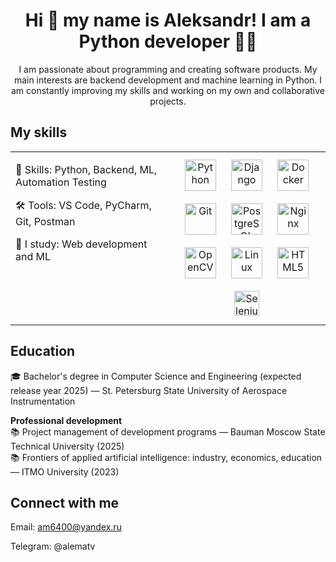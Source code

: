 # <div align="center">Hi 👋 my name is Aleksandr! I am a Python developer 👨‍💻</div>  
  
<ins><div align="center">I am passionate about programming and creating software products. My main interests are backend development and machine learning in Python. I am constantly improving my skills and working on my own and collaborative projects.</div></ins>

## My skills
<table><tr><td valign="top" width="50%">

💪 Skills: Python, Backend, ML, Automation Testing
  
🛠 Tools: VS Code, PyCharm, Git, Postman

📖 I study: Web development and ML

</td><td valign="top" width="50%">

<div align="center">  
<a href="https://www.python.org/" target="_blank"><img style="margin: 10px" src="https://profilinator.rishav.dev/skills-assets/python-original.svg" alt="Python" height="50" /></a>  
<a href="https://www.djangoproject.com/" target="_blank"><img style="margin: 10px" src="https://profilinator.rishav.dev/skills-assets/django-original.svg" alt="Django" height="50" /></a>  
<a href="https://www.docker.com/" target="_blank"><img style="margin: 10px" src="https://profilinator.rishav.dev/skills-assets/docker-original-wordmark.svg" alt="Docker" height="50" /></a>  
<a href="https://github.com/" target="_blank"><img style="margin: 10px" src="https://profilinator.rishav.dev/skills-assets/git-scm-icon.svg" alt="Git" height="50" /></a>  
<a href="https://www.postgresql.org/" target="_blank"><img style="margin: 10px" src="https://profilinator.rishav.dev/skills-assets/postgresql-original-wordmark.svg" alt="PostgreSQL" height="50" /></a>  
<a href="https://www.nginx.com/" target="_blank"><img style="margin: 10px" src="https://profilinator.rishav.dev/skills-assets/nginx-original.svg" alt="Nginx" height="50" /></a>  
<a href="https://opencv.org/" target="_blank"><img style="margin: 10px" src="https://profilinator.rishav.dev/skills-assets/opencv-icon.svg" alt="OpenCV" height="50" /></a>  
<a href="https://www.linux.org/" target="_blank"><img style="margin: 10px" src="https://profilinator.rishav.dev/skills-assets/linux-original.svg" alt="Linux" height="50" /></a>  
<a href="https://en.wikipedia.org/wiki/HTML5" target="_blank"><img style="margin: 10px" src="https://profilinator.rishav.dev/skills-assets/html5-original-wordmark.svg" alt="HTML5" height="50" /></a>
<a href="https://www.selenium.dev/" target="_blank">
  <img style="margin: 10px" src="https://upload.wikimedia.org/wikipedia/commons/d/d5/Selenium_Logo.png" alt="Selenium" height="40" />
</a>

</div>

</td></tr></table>  

## Education
🎓 Bachelor's degree in Computer Science and Engineering (expected release year 2025)  — St. Petersburg State University of Aerospace Instrumentation 

**Professional development**  
📚  Project management of development programs — Bauman Moscow State Technical University (2025)  
📚  Frontiers of applied artificial intelligence: industry, economics, education — ITMO University (2023)

## Connect with me  
Email: am6400@yandex.ru

Telegram: @alematv
